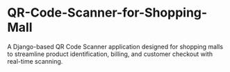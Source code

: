 # QR-Code-Scanner-for-Shopping-Mall
A Django-based QR Code Scanner application designed for shopping malls to streamline product identification, billing, and customer checkout with real-time scanning.
